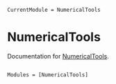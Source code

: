 ```@meta
CurrentModule = NumericalTools
```

# NumericalTools

Documentation for [NumericalTools](https://github.com/physcxia/NumericalTools.jl).

```@index
```

```@autodocs
Modules = [NumericalTools]
```

